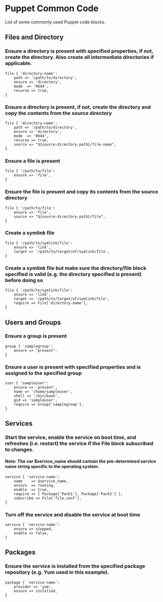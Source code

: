 Puppet Common Code
==============

List of some commonly used Puppet code blocks.

## Files and Directory

### Ensure a directory is present with specified properties, if not, create the directory. Also create all intermediate directories if applicable.

````text
file { 'directory-name':
	path => '/path/to/directory',
	ensure => 'directory',
	mode  => '0644',
	recurse => true,
}
````

### Ensure a directory is present, if not, create the directory and copy the contents from the source directory

````text
file { 'directory-name':
	path => '/path/to/directory',
	ensure => 'directory',
	mode  => '0644',
	recurse => true,
	source => "${source-directory-path}/file-name",
}
````

### Ensure a file is present
````text
file { '/path/to/file':
	ensure => 'file',
}
````

### Ensure the file is present and copy its contents from the source directory
````text
file { '/path/to/file':
	ensure => 'file',
	source => "${source-directory-path}/file",
}
````

### Create a symlink file
````text
file { '/path/to/symlink/file':
	ensure => 'link',
	target => '/path/to/target/of/symlink/file',
}
````

### Create a symlink file but make sure the directory/file block specified is valid (e.g. the directory specified is present) before doing so
````text
file { '/path/to/symlink/file':
	ensure => 'link',
	target => '/path/to/target/of/symlink/file',
	require	=> File['directory-name'],
}
````

## Users and Groups

### Ensure a group is present
````text
group { 'samplegroup':
	ensure => "present",
}
````

### Ensure a user is present with specified properties and is assigned to the specified group
````text
user { 'sampleuser':
	ensure => 'present',
	home => '/home/sampleuser',
	shell => '/bin/bash',
	gid => 'sampleuser',
	require => Group['samplegroup'],
}
````

## Services

### Start the service, enable the service on boot time, and refreshes (i.e. restart) the service if the File block subscribed to changes.

#### Note: The var $service_name should contain the pre-determined service name string specific to the operating system.

````text
service { 'service-name':
	name	=> $service_name,
	ensure	=> running,
	enable	=> true,
	require	=> [ Package['Pack1'], Package['Pack2'] ],
	subscribe => File['file.conf'],
}
````

### Turn off the service and disable the service at boot time
````text
service { 'service-name':
	ensure => stopped,
	enable => false,
}
````

## Packages

### Ensure the service is installed from the specified package repository (e.g. Yum used in this example).
````text
package { 'service-name':
	provider => 'yum',
	ensure => installed,
}
````